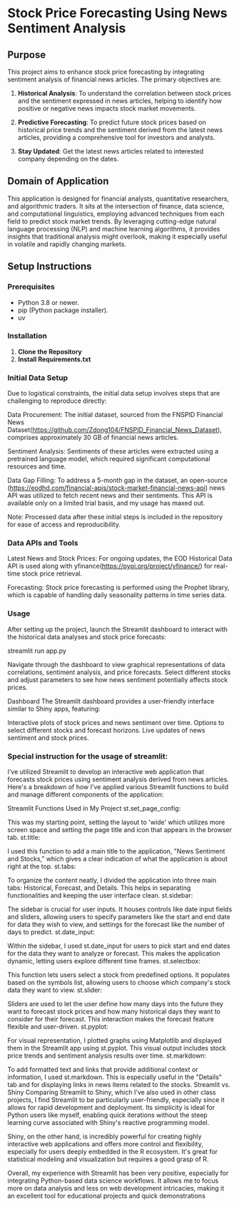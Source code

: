# Stock Price Forecasting Using News Sentiment Analysis

## Purpose

This project aims to enhance stock price forecasting by integrating sentiment analysis of financial news articles. The primary objectives are:

1. **Historical Analysis**: To understand the correlation between stock prices and the sentiment expressed in news articles, helping to identify how positive or negative news impacts stock market movements.

2. **Predictive Forecasting**: To predict future stock prices based on historical price trends and the sentiment derived from the latest news articles, providing a comprehensive tool for investors and analysts.

3. **Stay Updated**: Get the latest news articles related to interested company depending on the dates.

## Domain of Application

This application is designed for financial analysts, quantitative researchers, and algorithmic traders. It sits at the intersection of finance, data science, and computational linguistics, employing advanced techniques from each field to predict stock market trends. By leveraging cutting-edge natural language processing (NLP) and machine learning algorithms, it provides insights that traditional analysis might overlook, making it especially useful in volatile and rapidly changing markets.

## Setup Instructions

### Prerequisites

- Python 3.8 or newer.
- pip (Python package installer).
- uv

### Installation

1. **Clone the Repository**
2. **Install Requirements.txt**


### Initial Data Setup

Due to logistical constraints, the initial data setup involves steps that are challenging to reproduce directly:

Data Procurement: The initial dataset, sourced from the FNSPID Financial News Dataset(https://github.com/Zdong104/FNSPID_Financial_News_Dataset), comprises approximately 30 GB of financial news articles.

Sentiment Analysis: Sentiments of these articles were extracted using a pretrained language model, which required significant computational resources and time.

Data Gap Filling: To address a 5-month gap in the dataset, an open-source (https://eodhd.com/financial-apis/stock-market-financial-news-api) news API was utilized to fetch recent news and their sentiments. This API is available only on a limited trial basis, and my usage has maxed out.

Note: Processed data after these initial steps is included in the repository for ease of access and reproducibility.

### Data APIs and Tools
Latest News and Stock Prices: For ongoing updates, the EOD Historical Data API is used along with yfinance(https://pypi.org/project/yfinance/) for real-time stock price retrieval.

Forecasting: Stock price forecasting is performed using the Prophet library, which is capable of handling daily seasonality patterns in time series data.

### Usage
After setting up the project, launch the Streamlit dashboard to interact with the historical data analyses and stock price forecasts:

streamlit run app.py

Navigate through the dashboard to view graphical representations of data correlations, sentiment analysis, and price forecasts. Select different stocks and adjust parameters to see how news sentiment potentially affects stock prices.

Dashboard
The Streamlit dashboard provides a user-friendly interface similar to Shiny apps, featuring:

Interactive plots of stock prices and news sentiment over time.
Options to select different stocks and forecast horizons.
Live updates of news sentiment and stock prices.

### Special instruction for the usage of streamlit:

I’ve utilized Streamlit to develop an interactive web application that forecasts stock prices using sentiment analysis derived from news articles. Here's a breakdown of how I've applied various Streamlit functions to build and manage different components of the application:

Streamlit Functions Used in My Project
st.set_page_config:

This was my starting point, setting the layout to 'wide' which utilizes more screen space and setting the page title and icon that appears in the browser tab.
st.title:

I used this function to add a main title to the application, "News Sentiment and Stocks," which gives a clear indication of what the application is about right at the top.
st.tabs:

To organize the content neatly, I divided the application into three main tabs: Historical, Forecast, and Details. This helps in separating functionalities and keeping the user interface clean.
st.sidebar:

The sidebar is crucial for user inputs. It houses controls like date input fields and sliders, allowing users to specify parameters like the start and end date for data they wish to view, and settings for the forecast like the number of days to predict.
st.date_input:

Within the sidebar, I used st.date_input for users to pick start and end dates for the data they want to analyze or forecast. This makes the application dynamic, letting users explore different time frames.
st.selectbox:

This function lets users select a stock from predefined options. It populates based on the symbols list, allowing users to choose which company's stock data they want to view.
st.slider:

Sliders are used to let the user define how many days into the future they want to forecast stock prices and how many historical days they want to consider for their forecast. This interaction makes the forecast feature flexible and user-driven.
st.pyplot:

For visual representation, I plotted graphs using Matplotlib and displayed them in the Streamlit app using st.pyplot. This visual output includes stock price trends and sentiment analysis results over time.
st.markdown:

To add formatted text and links that provide additional context or information, I used st.markdown. This is especially useful in the "Details" tab and for displaying links in news items related to the stocks.
Streamlit vs. Shiny
Comparing Streamlit to Shiny, which I've also used in other class projects, I find Streamlit to be particularly user-friendly, especially since it allows for rapid development and deployment. Its simplicity is ideal for Python users like myself, enabling quick iterations without the steep learning curve associated with Shiny's reactive programming model.

Shiny, on the other hand, is incredibly powerful for creating highly interactive web applications and offers more control and flexibility, especially for users deeply embedded in the R ecosystem. It's great for statistical modeling and visualization but requires a good grasp of R.

Overall, my experience with Streamlit has been very positive, especially for integrating Python-based data science workflows. It allows me to focus more on data analysis and less on web development intricacies, making it an excellent tool for educational projects and quick demonstrations

